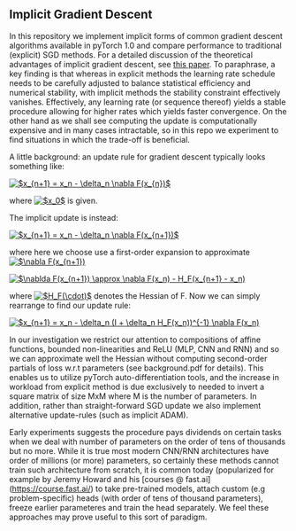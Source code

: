 ## Implicit Gradient Descent

In this repository we implement implicit forms of common gradient descent algorithms available in pyTorch 1.0 and compare performance to traditional (explicit) SGD methods. For a detailed discussion of the theoretical advantages of implicit gradient descent, see [this paper](http://faculty.chicagobooth.edu/workshops/econometrics/PDF%202016/ptoulis_ISGD.pdf). To paraphrase, a key finding is that whereas in explicit methods the learning rate schedule needs to be carefully adjusted to balance statistical efficiency and numerical stability, with implicit methods the stability constraint effectively vanishes. Effectively, any learning rate (or sequence thereof) yields a stable procedure allowing for higher rates which yields faster convergence. On the other hand as we shall see computing the update is computationally expensive and in many cases intractable, so in this repo we experiment to find situations in which the trade-off is beneficial. 

A little background: an update rule for gradient descent typically looks something like:

<a href="https://www.codecogs.com/eqnedit.php?latex=\dpi{100}&space;$x_{n&plus;1}&space;=&space;x_n&space;-&space;\delta_n&space;\nabla&space;F(x_{n})$" target="_blank"><img src="https://latex.codecogs.com/png.latex?\dpi{100}&space;$x_{n&plus;1}&space;=&space;x_n&space;-&space;\delta_n&space;\nabla&space;F(x_{n})$" title="$x_{n+1} = x_n - \delta_n \nabla F(x_{n})$" /></a>

where  <a href="https://www.codecogs.com/eqnedit.php?latex=\dpi{100}&space;$x_0$" target="_blank"><img src="https://latex.codecogs.com/png.latex?\dpi{100}&space;$x_0$" title="$x_0$" /></a>  is given. 

The implicit update is instead:

<a href="https://www.codecogs.com/eqnedit.php?latex=\dpi{100}&space;$x_{n&plus;1}&space;=&space;x_n&space;-&space;\delta_n&space;\nabla&space;F(x_{n&plus;1})$" target="_blank"><img src="https://latex.codecogs.com/png.latex?\dpi{100}&space;$x_{n&plus;1}&space;=&space;x_n&space;-&space;\delta_n&space;\nabla&space;F(x_{n&plus;1})$" title="$x_{n+1} = x_n - \delta_n \nabla F(x_{n+1})$" /></a>

where here we choose use a first-order expansion to approximate <a href="https://www.codecogs.com/eqnedit.php?latex=$\nabla&space;F(x_{n&plus;1})" target="_blank"><img src="https://latex.codecogs.com/gif.latex?$\nabla&space;F(x_{n&plus;1})" title="$\nabla F(x_{n+1})" /></a>

<a href="https://www.codecogs.com/eqnedit.php?latex=$\nablda&space;F(x_{n&plus;1})&space;\approx&space;\nabla&space;F(x_n)&space;-&space;H_F(x_{n&plus;1}&space;-&space;x_n)" target="_blank"><img src="https://latex.codecogs.com/gif.latex?$\nablda&space;F(x_{n&plus;1})&space;\approx&space;\nabla&space;F(x_n)&space;-&space;H_F(x_{n&plus;1}&space;-&space;x_n)" title="$\nablda F(x_{n+1}) \approx \nabla F(x_n) - H_F(x_{n+1} - x_n)" /></a>

where <a href="https://www.codecogs.com/eqnedit.php?latex=$H_F(\cdot)$" target="_blank"><img src="https://latex.codecogs.com/gif.latex?$H_F(\cdot)$" title="$H_F(\cdot)$" /></a> denotes the Hessian of F. Now we can simply rearrange to find our update rule:

<a href="https://www.codecogs.com/eqnedit.php?latex=$x_{n&plus;1}&space;=&space;x_n&space;-&space;\delta_n&space;(I&space;&plus;&space;\delta_n&space;H_F(x_n))^{-1}&space;\nabla&space;F(x_n)" target="_blank"><img src="https://latex.codecogs.com/gif.latex?$x_{n&plus;1}&space;=&space;x_n&space;-&space;\delta_n&space;(I&space;&plus;&space;\delta_n&space;H_F(x_n))^{-1}&space;\nabla&space;F(x_n)" title="$x_{n+1} = x_n - \delta_n (I + \delta_n H_F(x_n))^{-1} \nabla F(x_n)" /></a>

In our investigation we restrict our attention to compositions of affine functions, bounded non-linearities and ReLU (MLP, CNN and RNN) and so we can approximate well the Hessian without computing second-order partials of loss w.r.t parameters (see background.pdf for details). This enables us to utilize pyTorch auto-differentiation tools, and the increase in workload from explicit method is due exclusively to needed to invert a square matrix of size MxM where M is the number of parameters. In addition, rather than straight-forward SGD update we also implement alternative update-rules (such as implicit ADAM). 

Early experiments suggests the procedure pays dividends on certain tasks when we deal with number of parameters on the order of tens of thousands but no more. While it is true most modern CNN/RNN architectures have order of millions (or more) parameters, so certainly these methods cannot train such architecture from scratch, it is common today (popularized for example by Jeremy Howard and his [courses @ fast.ai] (https://course.fast.ai/) to take pre-trained models, attach custom (e.g problem-specific) heads (with order of tens of thousand parameters), freeze earlier parameteres and train the head separately. We feel these approaches may prove useful to this sort of paradigm. 

